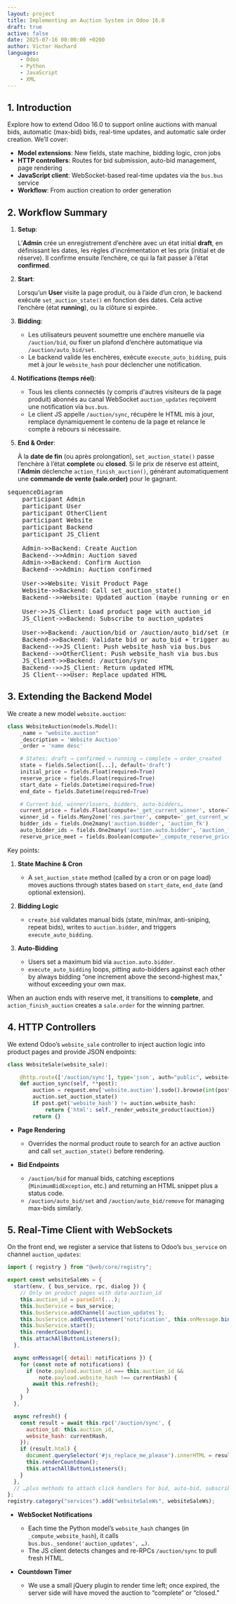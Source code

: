 ```yaml
---
layout: project
title: Implementing an Auction System in Odoo 16.0
draft: true
active: false
date: 2025-07-16 00:00:00 +0200
author: Victor Hachard
languages:
    - Odoo
    - Python
    - JavaScript
    - XML
---
```


## 1. Introduction

Explore how to extend Odoo 16.0 to support online auctions with manual bids, automatic (max-bid) bids, real-time updates, and automatic sale order creation. We’ll cover:

* **Model extensions**: New fields, state machine, bidding logic, cron jobs
* **HTTP controllers**: Routes for bid submission, auto-bid management, page rendering
* **JavaScript client**: WebSocket-based real-time updates via the `bus.bus` service
* **Workflow**: From auction creation to order generation

## 2. Workflow Summary

1. **Setup**:
    
    L’**Admin** crée un enregistrement d’enchère avec un état initial **draft**, en définissant les dates, les règles d’incrémentation et les prix (initial et de réserve). Il confirme ensuite l’enchère, ce qui la fait passer à l’état **confirmed**.

2. **Start**:

   Lorsqu’un **User** visite la page produit, ou à l’aide d’un cron, le backend exécute `set_auction_state()` en fonction des dates. Cela active l’enchère (état **running**), ou la clôture si expirée.

3. **Bidding**:

   * Les utilisateurs peuvent soumettre une enchère manuelle via `/auction/bid`, ou fixer un plafond d’enchère automatique via `/auction/auto_bid/set`.
   * Le backend valide les enchères, exécute `execute_auto_bidding`, puis met à jour le `website_hash` pour déclencher une notification.

4. **Notifications (temps réel)**:

   * Tous les clients connectés (y compris d'autres visiteurs de la page produit) abonnés au canal WebSocket `auction_updates` reçoivent une notification via `bus.bus`.
   * Le client JS appelle `/auction/sync`, récupère le HTML mis à jour, remplace dynamiquement le contenu de la page et relance le compte à rebours si nécessaire.

5. **End & Order**:

   À la **date de fin** (ou après prolongation), `set_auction_state()` passe l’enchère à l’état **complete** ou **closed**. Si le prix de réserve est atteint, l’**Admin** déclenche `action_finish_auction()`, générant automatiquement une **commande de vente (sale.order)** pour le gagnant.

<pre class="mermaid">
sequenceDiagram
    participant Admin
    participant User
    participant OtherClient
    participant Website
    participant Backend
    participant JS_Client

    Admin->>Backend: Create Auction
    Backend-->>Admin: Auction saved
    Admin->>Backend: Confirm Auction
    Backend-->>Admin: Auction confirmed

    User->>Website: Visit Product Page
    Website->>Backend: Call set_auction_state()
    Backend-->>Website: Updated auction (maybe running or ended)

    User->>JS_Client: Load product page with auction_id
    JS_Client->>Backend: Subscribe to auction_updates

    User->>Backend: /auction/bid or /auction/auto_bid/set (manual)
    Backend->>Backend: Validate bid or auto_bid + trigger auto-bid
    Backend-->>JS_Client: Push website_hash via bus.bus
    Backend-->>OtherClient: Push website_hash via bus.bus
    JS_Client->>Backend: /auction/sync
    Backend-->>JS_Client: Return updated HTML
    JS_Client-->>User: Replace updated HTML
</pre>

## 3. Extending the Backend Model

We create a new model `website.auction`:

```python
class WebsiteAuction(models.Model):
    _name = "website.auction"
    _description = 'Website Auction'
    _order = 'name desc'

    # States: draft → confirmed → running → complete → order_created
    state = fields.Selection([...], default='draft')
    initial_price = fields.Float(required=True)
    reserve_price = fields.Float(required=True)
    start_date = fields.Datetime(required=True)
    end_date = fields.Datetime(required=True)

    # Current bid, winner/losers, bidders, auto-bidders…
    current_price = fields.Float(compute='_get_current_winner', store=True)
    winner_id = fields.Many2one('res.partner', compute='_get_current_winner', store=True)
    bidder_ids = fields.One2many('auction.bidder', 'auction_fk')
    auto_bidder_ids = fields.One2many('auction.auto.bidder', 'auction_fk')
    reserve_price_meet = fields.Boolean(compute='_compute_reserve_price_meet', store=True)
```

Key points:

1. **State Machine & Cron**

   * A `set_auction_state` method (called by a cron or on page load) moves auctions through states based on `start_date`, `end_date` (and optional extension).

2. **Bidding Logic**

   * `create_bid` validates manual bids (state, min/max, anti-sniping, repeat bids), writes to `auction.bidder`, and triggers `execute_auto_bidding`.

3. **Auto-Bidding**

   * Users set a maximum bid via `auction.auto.bidder`.
   * `execute_auto_bidding` loops, pitting auto-bidders against each other by always bidding “one increment above the second-highest max,” without exceeding your own max.

When an auction ends with reserve met, it transitions to **complete**, and `action_finish_auction` creates a `sale.order` for the winning partner.

## 4. HTTP Controllers

We extend Odoo’s `website_sale` controller to inject auction logic into product pages and provide JSON endpoints:

```python
class WebsiteSale(website_sale):

    @http.route(['/auction/sync'], type='json', auth="public", website=True, csrf=False)
    def auction_sync(self, **post):
        auction = request.env['website.auction'].sudo().browse(int(post['auction_id']))
        auction.set_auction_state()
        if post.get('website_hash') != auction.website_hash:
            return {'html': self._render_website_product(auction)}
        return {}
```

* **Page Rendering**
  * Overrides the normal product route to search for an active auction and call `set_auction_state()` before rendering.

* **Bid Endpoints**
  * `/auction/bid` for manual bids, catching exceptions (`MinimumBidException`, etc.) and returning an HTML snippet plus a status code.
  * `/auction/auto_bid/set` and `/auction/auto_bid/remove` for managing max-bids similarly.

## 5. Real-Time Client with WebSockets

On the front end, we register a service that listens to Odoo’s `bus_service` on channel `auction_updates`:

```js
import { registry } from "@web/core/registry";

export const websiteSaleWs = {
  start(env, { bus_service, rpc, dialog }) {
    // Only on product pages with data-auction_id
    this.auction_id = parseInt(...);
    this.busService = bus_service;
    this.busService.addChannel('auction_updates');
    this.busService.addEventListener('notification', this.onMessage.bind(this));
    this.busService.start();
    this.renderCountdown();
    this.attachAllButtonListeners();
  },

  async onMessage({ detail: notifications }) {
    for (const note of notifications) {
      if (note.payload.auction_id === this.auction_id &&
          note.payload.website_hash !== currentHash) {
        await this.refresh();
      }
    }
  },

  async refresh() {
    const result = await this.rpc('/auction/sync', {
      auction_id: this.auction_id,
      website_hash: currentHash,
    });
    if (result.html) {
      document.querySelector('#js_replace_me_please').innerHTML = result.html;
      this.renderCountdown();
      this.attachAllButtonListeners();
    }
  },
  // …plus methods to attach click handlers for bid, auto-bid, subscribe, etc.
};
registry.category("services").add("websiteSaleWs", websiteSaleWs);
```

* **WebSocket Notifications**
  * Each time the Python model’s `website_hash` changes (in `_compute_website_hash`), it calls `bus.bus._sendone('auction_updates', …)`.
  * The JS client detects changes and re-RPCs `/auction/sync` to pull fresh HTML.

* **Countdown Timer**
  * We use a small jQuery plugin to render time left; once expired, the server side will have moved the auction to “complete” or “closed.”
